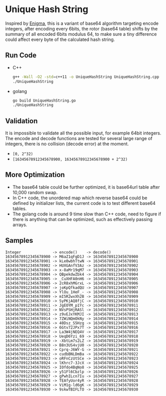 # Unique Hash String

Inspired by [Enigma](https://en.wikipedia.org/wiki/Enigma_machine), this is a variant of base64 algorithm targeting encode integers, after encoding every 6bits, the rotor (base64 table) shifts by the summary of all encoded 6bits modulus 64, to make sure a tiny difference could affect every byte of the calculated hash string.

## Run Code

- C++

  ```bash
  g++ -Wall -O2 -std=c++11 -o UniqueHashString UniqueHashString.cpp
  ./UniqueHashString
  ```

- golang

  ```bash
  go build UniqueHashString.go
  ./UniqueHashString
  ```

## Validation

It is impossible to validate all the possible input, for example 64bit integers. The encode and decode functions are tested for several large range of integers, there is no collision (decode error) at the moment.

- `[0, 2^32)`
- `[16345678912345678900, 16345678912345678900 + 2^32)`

## More Optimization

- The base64 table could be further optimized, it is base64url table after 10,000 random swap.
- In C++ code, the unordered map which reverse base64 could be defined by initializer lists, the current code is to test different base64 tables.
- The golang code is around 9 time slow than C++ code, need to figure if there is anything that can be optimized, such as effectively passing arrays.

## Samples

```text
Integer              -> encode()    -> decode()
16345678912345678900 -> M6aZ1qFgD1J -> 16345678912345678900
16345678912345678901 -> kLe0wbhTtwN -> 16345678912345678901
16345678912345678902 -> HUXGAnfV3Az -> 16345678912345678902
16345678912345678903 -> x-8aMr19qM7 -> 16345678912345678903
16345678912345678904 -> QBpekdwZbk4 -> 16345678912345678904
16345678912345678905 -> _CuXHFA0nH6 -> 16345678912345678905
16345678912345678906 -> 2cR8xhMGrxL -> 16345678912345678906
16345678912345678907 -> joKpQfkadQU -> 16345678912345678907
16345678912345678908 -> YlOu_1HeF_- -> 16345678912345678908
16345678912345678909 -> mI5R2wxXh2B -> 16345678912345678909
16345678912345678910 -> SyPKjAQ8fjC -> 16345678912345678910
16345678912345678911 -> JgEOYM_p1Yc -> 16345678912345678911
16345678912345678912 -> NVsPSHjRASl -> 16345678912345678912
16345678912345678913 -> z9vEJxYKMJI -> 16345678912345678913
16345678912345678914 -> 7ZWiNQmOkNy -> 16345678912345678914
16345678912345678915 -> 40Dsz_S5Hzg -> 16345678912345678915
16345678912345678916 -> 6Gtv72JPx7T -> 16345678912345678916
16345678912345678917 -> La3W4jNEQ4V -> 16345678912345678917
16345678912345678918 -> UeqD6Yzi_69 -> 16345678912345678918
16345678912345678919 -> -XbtLm7s2LZ -> 16345678912345678919
16345678912345678920 -> B8n3US4vjU0 -> 16345678912345678920
16345678912345678921 -> Cprq-J6WY-G -> 16345678912345678921
16345678912345678922 -> cudbBNLDmBa -> 16345678912345678922
16345678912345678923 -> oRFnCzUtSCe -> 16345678912345678923
16345678912345678924 -> lKhrc7-3JcX -> 16345678912345678924
16345678912345678925 -> IOfdo4BqNo8 -> 16345678912345678925
16345678912345678926 -> y51Fl6Cbzlp -> 16345678912345678926
16345678912345678927 -> gPwhILcn7Iu -> 16345678912345678927
16345678912345678928 -> TEAfyUor4yR -> 16345678912345678928
16345678912345678929 -> ViM1g-ld6gK -> 16345678912345678929
16345678912345678930 -> 9skwTBIFLTO -> 16345678912345678930
```
